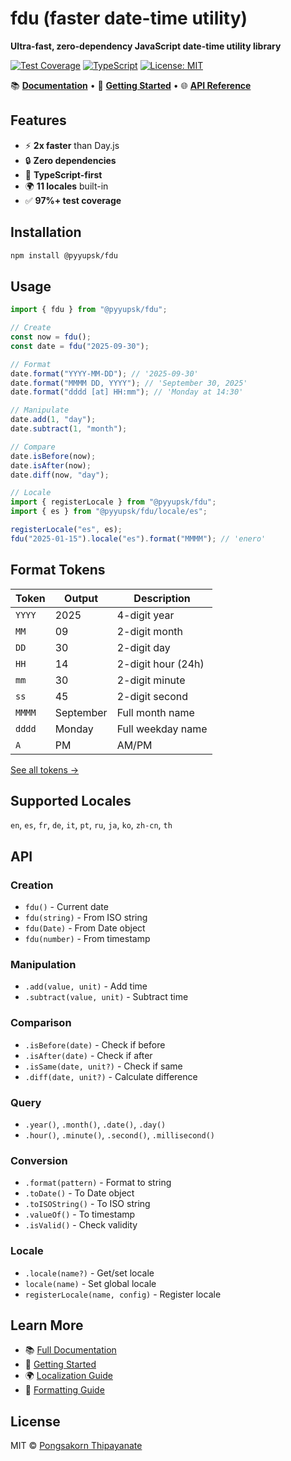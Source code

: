 # fdu (faster date-time utility)

**Ultra-fast, zero-dependency JavaScript date-time utility library**

[![Test Coverage](https://codecov.io/gh/pyyupsk/fdu/graph/badge.svg?token=PTRS3e8yzc)](https://codecov.io/gh/pyyupsk/fdu)
[![TypeScript](https://img.shields.io/badge/TypeScript-5.x-blue)](https://www.typescriptlang.org/)
[![License: MIT](https://img.shields.io/badge/License-MIT-yellow.svg)](https://opensource.org/licenses/MIT)

📚 **[Documentation](https://fdu.fasu.dev)** • 🚀 **[Getting Started](https://fdu.fasu.dev/docs/getting-started)** • 🌐 **[API Reference](https://fdu.fasu.dev/docs/api-reference/creation/fdu)**

## Features

- ⚡ **2x faster** than Day.js
- 🔒 **Zero dependencies**
- 💪 **TypeScript-first**
- 🌍 **11 locales** built-in
- ✅ **97%+ test coverage**

## Installation

```bash
npm install @pyyupsk/fdu
```

## Usage

```typescript
import { fdu } from "@pyyupsk/fdu";

// Create
const now = fdu();
const date = fdu("2025-09-30");

// Format
date.format("YYYY-MM-DD"); // '2025-09-30'
date.format("MMMM DD, YYYY"); // 'September 30, 2025'
date.format("dddd [at] HH:mm"); // 'Monday at 14:30'

// Manipulate
date.add(1, "day");
date.subtract(1, "month");

// Compare
date.isBefore(now);
date.isAfter(now);
date.diff(now, "day");

// Locale
import { registerLocale } from "@pyyupsk/fdu";
import { es } from "@pyyupsk/fdu/locale/es";

registerLocale("es", es);
fdu("2025-01-15").locale("es").format("MMMM"); // 'enero'
```

## Format Tokens

| Token  | Output    | Description        |
| ------ | --------- | ------------------ |
| `YYYY` | 2025      | 4-digit year       |
| `MM`   | 09        | 2-digit month      |
| `DD`   | 30        | 2-digit day        |
| `HH`   | 14        | 2-digit hour (24h) |
| `mm`   | 30        | 2-digit minute     |
| `ss`   | 45        | 2-digit second     |
| `MMMM` | September | Full month name    |
| `dddd` | Monday    | Full weekday name  |
| `A`    | PM        | AM/PM              |

[See all tokens →](https://fdu.fasu.dev/docs/formatting)

## Supported Locales

`en`, `es`, `fr`, `de`, `it`, `pt`, `ru`, `ja`, `ko`, `zh-cn`, `th`

## API

### Creation

- `fdu()` - Current date
- `fdu(string)` - From ISO string
- `fdu(Date)` - From Date object
- `fdu(number)` - From timestamp

### Manipulation

- `.add(value, unit)` - Add time
- `.subtract(value, unit)` - Subtract time

### Comparison

- `.isBefore(date)` - Check if before
- `.isAfter(date)` - Check if after
- `.isSame(date, unit?)` - Check if same
- `.diff(date, unit?)` - Calculate difference

### Query

- `.year()`, `.month()`, `.date()`, `.day()`
- `.hour()`, `.minute()`, `.second()`, `.millisecond()`

### Conversion

- `.format(pattern)` - Format to string
- `.toDate()` - To Date object
- `.toISOString()` - To ISO string
- `.valueOf()` - To timestamp
- `.isValid()` - Check validity

### Locale

- `.locale(name?)` - Get/set locale
- `locale(name)` - Set global locale
- `registerLocale(name, config)` - Register locale

## Learn More

- 📚 [Full Documentation](https://fdu.fasu.dev)
- 🚀 [Getting Started](https://fdu.fasu.dev/docs/getting-started)
- 🌍 [Localization Guide](https://fdu.fasu.dev/docs/localization)
- 🎨 [Formatting Guide](https://fdu.fasu.dev/docs/formatting)

## License

MIT © [Pongsakorn Thipayanate](https://github.com/pyyupsk)
